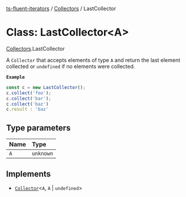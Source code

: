 [ts-fluent-iterators](../README.md) / [Collectors](../modules/Collectors.md) / LastCollector

# Class: LastCollector\<A\>

[Collectors](../modules/Collectors.md).LastCollector

A `Collector` that accepts elements of type `A` and return the last element collected or `undefined` if no elements were collected.

**`Example`**

```ts
const c = new LastCollector();
c.collect('foo');
c.collect('bar');
c.collect('baz')
c.result : 'baz'
```

## Type parameters

| Name | Type      |
| :--- | :-------- |
| `A`  | `unknown` |

## Implements

- [`Collector`](../interfaces/Collectors.Collector.md)\<`A`, `A` \| `undefined`\>
